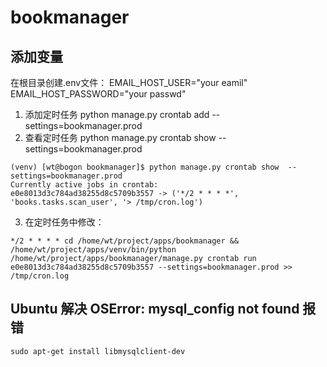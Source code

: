 # bookmanager

## 添加变量
在根目录创建.env文件：
EMAIL_HOST_USER="your eamil"
EMAIL_HOST_PASSWORD="your passwd"

1. 添加定时任务
python manage.py crontab add  --settings=bookmanager.prod
2. 查看定时任务
python manage.py crontab show  --settings=bookmanager.prod
```
(venv) [wt@bogon bookmanager]$ python manage.py crontab show  --settings=bookmanager.prod
Currently active jobs in crontab:
e0e8013d3c784ad38255d8c5709b3557 -> ('*/2 * * * *', 'books.tasks.scan_user', '> /tmp/cron.log')
```
3. 在定时任务中修改：
```
*/2 * * * * cd /home/wt/project/apps/bookmanager && /home/wt/project/apps/venv/bin/python /home/wt/project/apps/bookmanager/manage.py crontab run e0e8013d3c784ad38255d8c5709b3557 --settings=bookmanager.prod >> /tmp/cron.log
```

## Ubuntu 解决 OSError: mysql_config not found 报错
```
sudo apt-get install libmysqlclient-dev
```